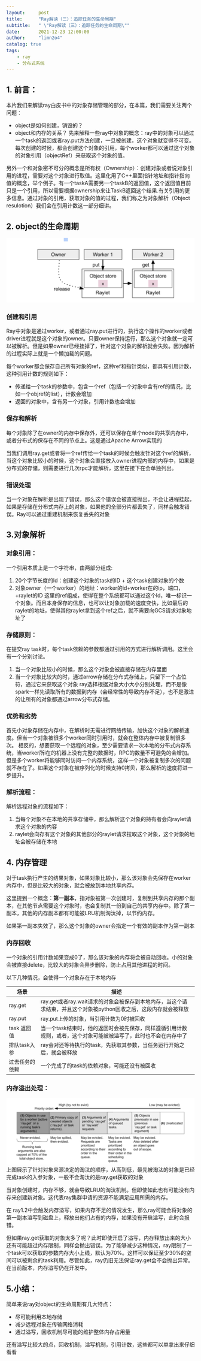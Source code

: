 ```yaml
---
layout:     post
title:      "Ray解读（三）：追踪任务的生命周期"
subtitle:   " \"Ray解读（三）：追踪任务的生命周期\""
date:       2021-12-23 12:00:00
author:     "limn2o4"
catalog: true
tags:
    - ray
    - 分布式系统
---
```

## 1. 前言：
本片我们来解读ray白皮书中的对象存储管理的部分，在本篇，我们需要关注两个问题：
- object是如何创建，销毁的？
- object和内存的关系？
先来解释一些ray中对象的概念：ray中的对象可以通过一个task的返回或者ray.put方法创建，一旦被创建，这个对象就变得不可变。每次创建的时候，都会创建这个对象的引用，每个worker都可以通过这个对象的对象引用（objectRef）来获取这个对象的值。

另外一个和对象密不可分的概念是所有权（Ownership）：创建对象或者说对象引用的进程，需要对这个对象进行取值。这里化用了C++里面指针地址和指针指向值的概念，举个例子。有一个taskA需要另一个taskB的返回值，这个返回值目前只是一个引用，所以需要根据ownership来让TaskB返回这个结果.有关引用的更多信息。通过对象的引用，获取对象的值的过程，我们称之为对象解析（Object resulotion）我们会在引用计数这一部分细讲。

## 2. object的生命周期
![](/images/ray-3-1.png)
### 创建和引用 
Ray中对象是通过worker，或者通过ray.put进行的，执行这个操作的worker或者driver进程就是这个对象的owner。只要owner保持运行，那么这个对象就一定可以被解析。但是如果owner已经挂掉了，针对这个对象的解析就会失败。因为解析的过程实际上就是一个懒加载的问题。

每个worker都会保存自己所有对象的ref，这种ref和指针类似，都具有引用计数，这种引用计数的规则如下：
- 传递给一个task的参数中，包含一个ref（包括一个对象中含有ref的情况，比如一个objref的list），计数会增加
- 返回的对象中，含有另一个对象，引用计数也会增加
### 保存和解析
每个对象除了在owner的内存中保存外，还可以保存在单个node的共享内存中，或者分布式的保存在不同的节点上。这是通过Apache Arrow实现的

当我们调用ray.get或者将一个ref传给一个task的时候会触发针对这个ref的解析，当这个对象比较小的时候，这个对象会直接放入owner进程内部的内存中，如果是分布式的存储，则需要进行几次rpc才能解析，这里在接下在会单独列出。
### 错误处理
当一个对象在解析是出现了错误，那么这个错误会被直接抛出，不会让进程挂起，如果是存储在分布式内存上的对象，如果他的全部分片都丢失了，同样会触发错误。Ray可以通过重建机制来恢复丢失的对象
## 3.对象解析
### 对象引用：
一个引用本质上是一个字符串，由两部分组成:
1. 20个字节长度的Id：创建这个对象的task的ID + 这个task创建对象的个数
2. 对象owner（一个worker）的地址：worker的id+worker在的ip，端口，+raylet的ID
这里的ref组成，使得在整个系统都可以通过这个Id，唯一标识一个对象。而且本身保存的信息，也可以让对象加载的速度变快，比如最后的raylet的地址，使得其他raylet拿到这个ref之后，就不需要向GCS请求对象地址了
### 存储原则：
在提交ray task时，每个task依赖的参数都通过引用的方式进行解析调用。这里会有一个分别讨论。
1. 当一个对象比较小的时候，那么这个对象会被直接存储在内存里面
2. 当一个对象比较大的时，通过arrow存储在分布式存储上，只留下一个占位符，通过它来获取这个对象
ray选择根据对象大小大小分别处理，而不是像spark一样先读取所有的数据到内存（会经常性的导致内存不足），也不是激进的让所有的对象都通过arrow分布式存储。
### 优势和劣势
首先小对象存储在内存中，在解析时无需进行网络传输，加快这个对象的解析速度。但当一个对象被很多个worker同时引用时，就会在整体内存中被复制很多次。
相反的，想要获取一个远程的对象，至少需要请求一次本地的分布式内存系统，当worker所i在的机器上没有完整的数据时，RPC的数量不可避免的会增加。但是多个worker将能够同时访问一个内存系统，这样一个对象被复制多次的问题就不存在了。如果这个对象在被序列化的时候支持0拷贝，那么解析的速度将进一步提升。
### 解析流程：
解析远程对象的流程如下：
1. 当每个对象不在本地的共享存储中，那么解析这个对象的持有者会向raylet请求这个对象的内容
2. raylet会向存有这个对象的其他部分的raylet请求拉取这个对象，这个对象的地址会被存储在本地

## 4. 内存管理

对于task执行产生的结果对象，如果对象比较小，那么该对象会先保存在worker内存中，但是比较大的对象，就会被放到本地共享内存。

这里提到一个概念：**第一副本**，指对象被第一次创建时，复制到共享内存的那个副本，在其他节点需要这个对象时，也会复制其一份到自己的共享内存中。除了第一副本，其他的内存副本都有可能被LRU机制淘汰掉，以节约内存。

如果第一副本失效了，那么这个对象的owner会指定一个有效的副本作为第一副本
### 内存回收
一个对象的引用计数如果变成0了，那么该对象的内存将会被自动回收。小的对象会被直接delete，比较大的对象会异步删除，防止占用其他进程的时间。

以下几种情况，会使得一个对象存在于本地内存

|场景	|描述|
|-----|-----|
|ray.get|	ray.get或者ray.wait请求的对象会被保存到本地内存，当这个请求结束，并且这个对象被python回收之后，这段内存就会被释放|
| ray.put	|ray.put上传的对象，当引用计数为0时被回收|
| task 返回值	|当一个task结束时，他的返回时会被先保存，同样遵循引用计数规则，或者，这个对象可能被被溢写了，此时也不会在内存中了|
| 排队task入参	|ray会对还等待执行的task，先获取其参数，当任务运行开始之后，就会被释放|
| 过去任务的依赖|	一个完成了的task的依赖对象，可能还没有被回收|
### 内存溢出处理：
![](/images/ray-3-2.png)
上图展示了针对对象来源决定的淘汰的顺序，从高到低，最先被淘汰的对象是已经完成task的入参对象，一般不会淘汰的是ray.get获取的对象

当对象创建时，内存不够，就会导致LRU的淘汰机制。但即使如此也有可能没有内存来创建新对象。这代表ray集群申请的资源不能满足应用所需的内存。

在 ray1.2中会触发内存溢写，如果内存不足的情况发生，那么ray可能会将对象的第一副本溢写到磁盘上，释放出他们占有的内存，如果没有开启溢写，此时会报错。

但如果ray.get获取的对象太多了呢？此时即使开启了溢写，内存释放出来的大小还有可能超过内存限制，同样会抛出错误。为了能够减少这种情况，ray限制了一个task可以获取的参数内存大小上线，默认为70%。这样可以保证至少30%的空间可以被剩余的task利用。尽管如此，ray仍旧无法保证ray.get会不会抛出异常。在当前版本，内存溢写仍在开发中。

## 5.小结：
简单来说ray对object的生命周期有几大特点：
- 尽可能利用本地存储
- 减少远程对象在传输网络消耗
- 通过溢写，回收机制尽可能的维护整体内存占用量

还有溢写比较大的点，回收机制，溢写机制，引用计数，这些都可以单拿出来仔细看看